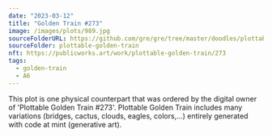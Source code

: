 ```yaml
---
date: "2023-03-12"
title: "Golden Train #273"
image: /images/plots/989.jpg
sourceFolderURL: https://github.com/gre/gre/tree/master/doodles/plottable-golden-train
sourceFolder: plottable-golden-train
nft: https://publicworks.art/work/plottable-golden-train/273
tags:
  - golden-train
  - A6
---
```


This plot is one physical counterpart that was ordered by the digital owner of 'Plottable Golden Train #273'. 
Plottable Golden Train includes many variations (bridges, cactus, clouds, eagles, colors,...) entirely generated with code at mint (generative art).
